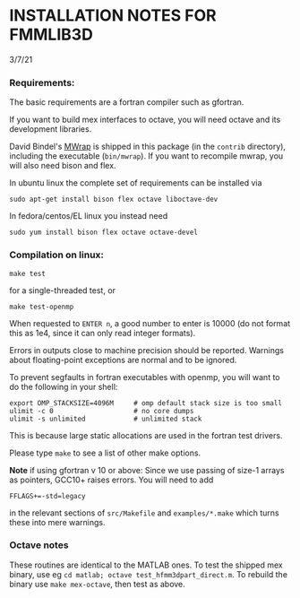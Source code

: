 # INSTALLATION NOTES FOR FMMLIB3D

3/7/21

### Requirements:

The basic requirements are a fortran compiler such as gfortran.

If you want to build mex interfaces to octave, you will need octave and its
development libraries.

David Bindel's [MWrap](http://www.cs.cornell.edu/~bindel/sw/mwrap/) is shipped in this package (in the `contrib` directory), including the executable
(`bin/mwrap`). If you want to recompile mwrap, you will also need bison and flex.

In ubuntu linux the complete set of requirements can be installed via

`sudo apt-get install bison flex octave liboctave-dev`

In fedora/centos/EL linux you instead need

`sudo yum install bison flex octave octave-devel`



### Compilation on linux:

`make test`

for a single-threaded test, or

`make test-openmp`

When requested to `ENTER n`, a good number to enter is 10000 (do not format this
as 1e4, since it can only read integer formats).

Errors in outputs close to machine precision should be reported. 
Warnings about floating-point exceptions are normal and to be ignored.


To prevent segfaults in fortran executables with openmp, you will want to do the following in your shell:

```
export OMP_STACKSIZE=4096M     # omp default stack size is too small
ulimit -c 0                    # no core dumps
ulimit -s unlimited            # unlimited stack
```

This is because large static allocations are used in the fortran test drivers.

Please type `make` to see a list of other make options.


**Note** if using gfortran v 10 or above: Since we use passing of size-1 arrays
as pointers, GCC10+ raises errors. You will need to add
```
FFLAGS+=-std=legacy
```
in the relevant sections of `src/Makefile` and `examples/*.make`
which turns these into mere warnings.


### Octave notes

These routines are identical to the MATLAB ones.
To test the shipped mex binary, use eg
`cd matlab; octave test_hfmm3dpart_direct.m`.
To rebuild the binary use `make mex-octave`, then test as above.

